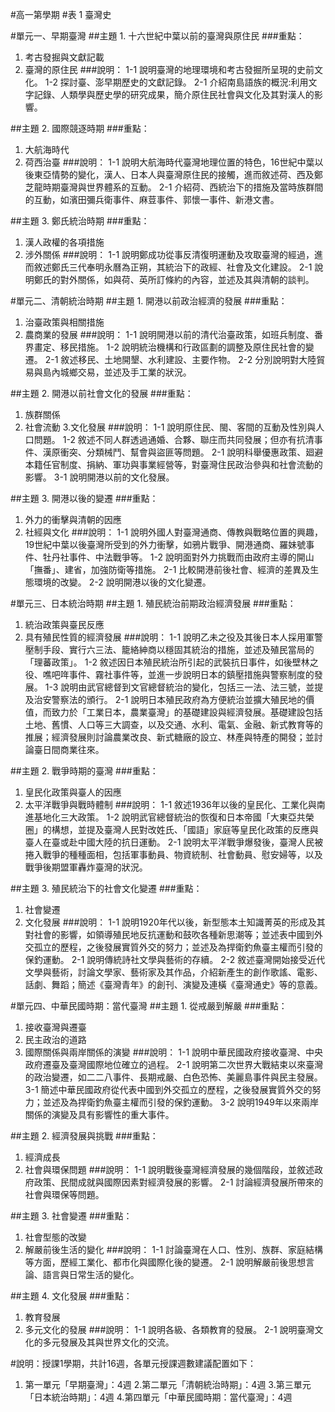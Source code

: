#高一第學期
#表 1 臺灣史

#單元一、早期臺灣
##主題 1. 十六世紀中葉以前的臺灣與原住民
###重點：
1. 考古發掘與文獻記載
2. 臺灣的原住民
###說明：
1-1 說明臺灣的地理環境和考古發掘所呈現的史前文化。
1-2 探討臺、澎早期歷史的文獻記錄。
2-1 介紹南島語族的概況:利用文字記錄、人類學與歷史學的研究成果，簡介原住民社會與文化及其對漢人的影響。

##主題 2. 國際競逐時期
###重點：
1. 大航海時代
2. 荷西治臺
###說明：
1-1 說明大航海時代臺灣地理位置的特色，16世紀中葉以後東亞情勢的變化，漢人、日本人與臺灣原住民的接觸，進而敘述荷、西及鄭芝龍時期臺灣與世界體系的互動。
2-1 介紹荷、西統治下的措施及當時族群間的互動，如濱田彌兵衛事件、麻荳事件、郭懷一事件、新港文書。

##主題 3. 鄭氏統治時期
###重點：
1. 漢人政權的各項措施
2. 涉外關係
###說明：
1-1 說明鄭成功從事反清復明運動及攻取臺灣的經過，進而敘述鄭氏三代奉明永曆為正朔，其統治下的政經、社會及文化建設。
2-1 說明鄭氏的對外關係，如與荷、英所訂條約的內容，並述及其與清朝的談判。

#單元二、清朝統治時期
##主題 1. 開港以前政治經濟的發展
###重點：
1. 治臺政策與相關措施
2. 農商業的發展
###說明：
1-1 說明開港以前的清代治臺政策，如班兵制度、番界畫定、移民措施。
1-2 說明統治機構和行政區劃的調整及原住民社會的變遷。
2-1 敘述移民、土地開墾、水利建設、主要作物。
2-2 分別說明對大陸貿易與島內城鄉交易，並述及手工業的狀況。

##主題 2. 開港以前社會文化的發展
###重點：
1. 族群關係
2. 社會流動
3.文化發展
###說明：
1-1 說明原住民、閩、客間的互動及性別與人口問題。
1-2 敘述不同人群透過通婚、合夥、聯庄而共同發展；但亦有抗清事件、漢原衝突、分類械鬥、幫會與盜匪等問題。
2-1 說明科舉優惠政策、廻避本籍任官制度、捐納、軍功與事業經營等，對臺灣住民政治參與和社會流動的影響。
3-1 說明開港以前的文化發展。

##主題 3. 開港以後的變遷
###重點：
1. 外力的衝擊與清朝的因應
2. 社經與文化
###說明：
1-1 說明外國人對臺灣通商、傳教與戰略位置的興趣，19世紀中葉以後臺灣所受到的外力衝擊，如鴉片戰爭、開港通商、羅妹號事件、牡丹社事件、中法戰爭等。
1-2 說明面對外力挑戰而由政府主導的開山「撫番」、建省，加強防衛等措施。
2-1 比較開港前後社會、經濟的差異及生態環境的改變。
2-2 說明開港以後的文化變遷。

#單元三、日本統治時期
##主題 1. 殖民統治前期政治經濟發展
###重點：
1. 統治政策與臺民反應
2. 具有殖民性質的經濟發展
###說明：
1-1 說明乙未之役及其後日本人採用軍警壓制手段、實行六三法、籠絡紳商以穩固其統治的措施，並述及殖民當局的「理蕃政策」。
1-2 敘述因日本殖民統治所引起的武裝抗日事件，如後壁林之役、噍吧哖事件、霧社事件等，並進一步說明日本的鎮壓措施與警察制度的發展。
1-3 說明由武官總督到文官總督統治的變化，包括三一法、法三號，並提及治安警察法的頒行。
2-1 說明日本殖民政府為方便統治並擴大殖民地的價值，而致力於「工業日本，農業臺灣」的基礎建設與經濟發展。基礎建設包括土地、舊慣、人口等三大調查，以及交通、水利、電氣、金融、新式教育等的推展；經濟發展則討論農業改良、新式糖廠的設立、林產與特產的開發；並討論臺日間商業往來。

##主題 2. 戰爭時期的臺灣
###重點：
1. 皇民化政策與臺人的因應
2. 太平洋戰爭與戰時體制
###說明：
1-1 敘述1936年以後的皇民化、工業化與南進基地化三大政策。
1-2 說明武官總督統治的恢復和日本帝國「大東亞共榮圈」的構想，並提及臺灣人民對改姓氏、「國語」家庭等皇民化政策的反應與臺人在臺或赴中國大陸的抗日運動。
2-1 說明太平洋戰爭爆發後，臺灣人民被捲入戰爭的種種面相，包括軍事動員、物資統制、社會動員、慰安婦等，以及戰爭後期盟軍轟炸臺灣的狀況。

##主題 3. 殖民統治下的社會文化變遷
###重點：
1. 社會變遷
2. 文化發展
###說明：
1-1 說明1920年代以後，新型態本土知識菁英的形成及其對社會的影響，如領導殖民地反抗運動和鼓吹各種新思潮等；並述表中國到外交孤立的歷程，之後發展實質外交的努力；並述及為捍衛釣魚臺主權而引發的保釣運動。
2-1 說明傳統詩社文學與藝術的存續。
2-2 敘述臺灣開始接受近代文學與藝術，討論文學家、藝術家及其作品，介紹新產生的創作歌謠、電影、話劇、舞蹈；簡述《臺灣青年》的創刊、演變及連橫《臺灣通史》等的意義。

#單元四、中華民國時期：當代臺灣
##主題 1. 從戒嚴到解嚴
###重點：
1. 接收臺灣與遷臺
2. 民主政治的道路
3. 國際關係與兩岸關係的演變
###說明：
1-1 說明中華民國政府接收臺灣、中央政府遷臺及臺灣國際地位確立的過程。
2-1 說明第二次世界大戰結束以來臺灣的政治變遷，如二二八事件、長期戒嚴、白色恐怖、美麗島事件與民主發展。
3-1 簡述中華民國政府從代表中國到外交孤立的歷程，之後發展實質外交的努力；並述及為捍衛釣魚臺主權而引發的保釣運動。
3-2 說明1949年以來兩岸關係的演變及具有影響性的重大事件。

##主題 2. 經濟發展與挑戰
###重點：
1. 經濟成長
2. 社會與環保問題
###說明：
1-1 說明戰後臺灣經濟發展的幾個階段，並敘述政府政策、民間成就與國際因素對經濟發展的影響。
2-1 討論經濟發展所帶來的社會與環保等問題。

##主題 3. 社會變遷
###重點：
1. 社會型態的改變
2. 解嚴前後生活的變化
###說明：
1-1 討論臺灣在人口、性別、族群、家庭結構等方面，歷經工業化、都市化與國際化後的變遷。
2-1 說明解嚴前後思想言論、語言與日常生活的變化。

##主題 4. 文化發展
###重點：
1. 教育發展
2. 多元文化的發展
###說明：
1-1 說明各級、各類教育的發展。
2-1 說明臺灣文化的多元發展及其與世界文化的交流。


#說明：授課1學期，共計16週，各單元授課週數建議配置如下：
1. 第一單元「早期臺灣」：4週
2.第二單元「清朝統治時期」：4週
3.第三單元「日本統治時期」：4週
4.第四單元「中華民國時期：當代臺灣」：4週